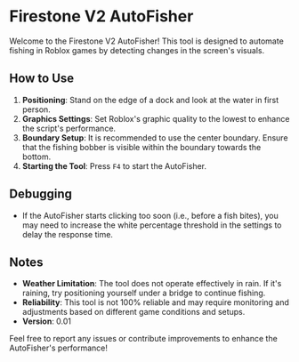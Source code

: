 # Firestone V2 AutoFisher

Welcome to the Firestone V2 AutoFisher! This tool is designed to automate fishing in Roblox games by detecting changes in the screen's visuals.

## How to Use

1. **Positioning**: Stand on the edge of a dock and look at the water in first person.
2. **Graphics Settings**: Set Roblox's graphic quality to the lowest to enhance the script's performance.
3. **Boundary Setup**: It is recommended to use the center boundary. Ensure that the fishing bobber is visible within the boundary towards the bottom.
4. **Starting the Tool**: Press `F4` to start the AutoFisher.

## Debugging

- If the AutoFisher starts clicking too soon (i.e., before a fish bites), you may need to increase the white percentage threshold in the settings to delay the response time.

## Notes

- **Weather Limitation**: The tool does not operate effectively in rain. If it's raining, try positioning yourself under a bridge to continue fishing.
- **Reliability**: This tool is not 100% reliable and may require monitoring and adjustments based on different game conditions and setups.
- **Version**: 0.01

Feel free to report any issues or contribute improvements to enhance the AutoFisher's performance!
